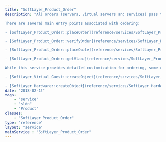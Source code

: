 ```yaml
---
title: "SoftLayer_Product_Order"
description: "All orders (servers, virtual servers and services) pass through the [SoftLayer_Product_Order](reference/datatypes/SoftLayer_Product_Order) service. This service provides the entry point for placing orders and quotes with SoftLayer. To place orders using these services, you must provide the appropriate container type as defined by [SoftLayer_Container_Product_Order](reference/datatypes/SoftLayer_Container_Product_Order). For server orders, you would use [SoftLayer_Container_Product_Order_Hardware_Server](reference/datatypes/SoftLayer_Container_Product_Order_Hardware_Server). For virtual server orders, you would use [SoftLayer_Container_Product_Order_Virtual_Guest](reference/datatypes/SoftLayer_Container_Product_Order_Virtual_Guest). For additional service orders, it will depend on the additional service (e.g., network attached storage, object storage) being purchased. See the data types documentation to get a list of all the available container types beginning with `SoftLayer_Container_Product_Order_*`. 

There are several main entry points associated with ordering: 

- [SoftLayer_Product_Order::placeOrder](reference/services/SoftLayer_Product_Order/placeOrder) Order servers and services. Your credit card or PayPal account will get charged when successfully placed. 

- [SoftLayer_Product_Order::verifyOrder](reference/services/SoftLayer_Product_Order/verifyOrder) Run verification on your order before it's actually placed to get additional information, like your total monthly or hourly recurring charges. You may also call this service to help ensure that your call to [SoftLayer_Product_Order::placeOrder](reference/services/SoftLayer_Product_Order/placeOrder) will succeed. **This service is called internally, so it is not required to verify before you call `placeOrder`.** No credit card or PayPal charges result from this call. 

- [SoftLayer_Product_Order::placeQuote](reference/services/SoftLayer_Product_Order/placeQuote) Create a quote only. Subsequent orders may be placed from this quote. See [SoftLayer_Billing_Order_Quote::placeOrder](reference/services/SoftLayer_Billing_Order_Quote/placeOrder) for details on how to order from a quote. 

- [SoftLayer_Product_Order::getVlans](reference/services/SoftLayer_Product_Order/getVlans) Get a list of available VLANs that can be supplied when placing an order. 

While this service provides detailed customization for ordering, some customers may find the simplified ordering system sufficient for their needs. For more information, see the following: 

- [SoftLayer_Virtual_Guest::createObject](reference/services/SoftLayer_Virtual_Guest/createObject) - Simplified virtual server ordering 

- [SoftLayer_Hardware::createObject](reference/services/SoftLayer_Hardware/createObject) - Simplified bare metal server ordering "
date: "2018-02-12"
tags:
    - "service"
    - "sldn"
    - "Product"
classes:
    - "SoftLayer_Product_Order"
type: "reference"
layout: "service"
mainService : "SoftLayer_Product_Order"
---
```

